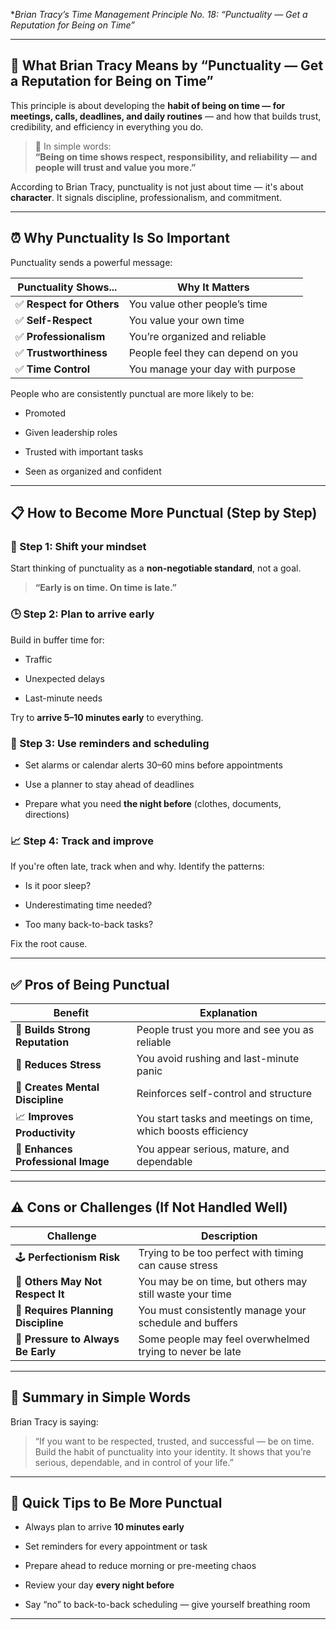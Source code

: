  **Brian Tracy’s Time Management Principle No. 18: 
	 *“Punctuality — Get a Reputation for Being on Time”** 

---

## 🧠 **What Brian Tracy Means by “Punctuality — Get a Reputation for Being on Time”**

This principle is about developing the **habit of being on time — for meetings, calls, deadlines, and daily routines** — and how that builds trust, credibility, and efficiency in everything you do.

> 💬 In simple words:  
> **“Being on time shows respect, responsibility, and reliability — and people will trust and value you more.”**

According to Brian Tracy, punctuality is not just about time — it's about **character**. It signals discipline, professionalism, and commitment.

---

## ⏰ **Why Punctuality Is So Important**

Punctuality sends a powerful message:

|Punctuality Shows...|Why It Matters|
|---|---|
|✅ **Respect for Others**|You value other people’s time|
|✅ **Self-Respect**|You value your own time|
|✅ **Professionalism**|You’re organized and reliable|
|✅ **Trustworthiness**|People feel they can depend on you|
|✅ **Time Control**|You manage your day with purpose|

People who are consistently punctual are more likely to be:

- Promoted
    
- Given leadership roles
    
- Trusted with important tasks
    
- Seen as organized and confident
    

---

## 📋 **How to Become More Punctual (Step by Step)**

### 🧠 Step 1: Shift your mindset

Start thinking of punctuality as a **non-negotiable standard**, not a goal.

> **“Early is on time. On time is late.”**

### 🕒 Step 2: Plan to arrive early

Build in buffer time for:

- Traffic
    
- Unexpected delays
    
- Last-minute needs
    

Try to **arrive 5–10 minutes early** to everything.

### 📅 Step 3: Use reminders and scheduling

- Set alarms or calendar alerts 30–60 mins before appointments
    
- Use a planner to stay ahead of deadlines
    
- Prepare what you need **the night before** (clothes, documents, directions)
    

### 📈 Step 4: Track and improve

If you're often late, track when and why. Identify the patterns:

- Is it poor sleep?
    
- Underestimating time needed?
    
- Too many back-to-back tasks?
    

Fix the root cause.

---

## ✅ **Pros of Being Punctual**

|Benefit|Explanation|
|---|---|
|🔑 **Builds Strong Reputation**|People trust you more and see you as reliable|
|🧭 **Reduces Stress**|You avoid rushing and last-minute panic|
|🧠 **Creates Mental Discipline**|Reinforces self-control and structure|
|📈 **Improves Productivity**|You start tasks and meetings on time, which boosts efficiency|
|💼 **Enhances Professional Image**|You appear serious, mature, and dependable|

---

## ⚠️ **Cons or Challenges (If Not Handled Well)**

|Challenge|Description|
|---|---|
|🕹️ **Perfectionism Risk**|Trying to be too perfect with timing can cause stress|
|🔄 **Others May Not Respect It**|You may be on time, but others may still waste your time|
|📆 **Requires Planning Discipline**|You must consistently manage your schedule and buffers|
|🤯 **Pressure to Always Be Early**|Some people may feel overwhelmed trying to never be late|

---

## 🧠 **Summary in Simple Words**

Brian Tracy is saying:

> “If you want to be respected, trusted, and successful — be on time. Build the habit of punctuality into your identity. It shows that you’re serious, dependable, and in control of your life.”

---

## 🔧 **Quick Tips to Be More Punctual**

- Always plan to arrive **10 minutes early**
    
- Set reminders for every appointment or task
    
- Prepare ahead to reduce morning or pre-meeting chaos
    
- Review your day **every night before**
    
- Say “no” to back-to-back scheduling — give yourself breathing room
    

---
